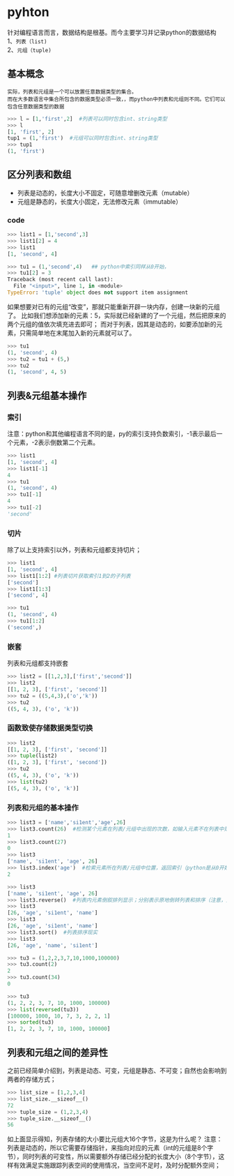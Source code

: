 # pyhton
   针对编程语言而言，数据结构是根基。而今主要学习并记录python的数据结构  
1、`列表（list)`  
2、`元组（tuple)`  
## 基本概念
    实际，列表和元组是一个可以放置任意数据类型的集合。
    而在大多数语言中集合所包含的数据类型必须一致，，而python中列表和元组则不同。它们可以包含任意数据类型的数据
```python
>>> l = [1,'first',2]  #列表可以同时包含int、string类型
>>> l
[1, 'first', 2]
tup1 = (1,'first')  #元组可以同时包含int、string类型
>>> tup1
(1, 'first')
```
## 区分列表和数组
* 列表是动态的，长度大小不固定，可随意增删改元素（mutable）
* 元组是静态的，长度大小固定，无法修改元素（immutable）
### code
```python
>>> list1 = [1,'second',3]
>>> list1[2] = 4
>>> list1
[1, 'second', 4]

>>> tu1 = (1,'second',4)   ## python中索引同样从0开始，
>>> tu1[2] = 3
Traceback (most recent call last):
  File "<input>", line 1, in <module>
TypeError: 'tuple' object does not support item assignment
````
   如果想要对已有的元组“改变”，那就只能重新开辟一块内存，创建一块新的元组了。
   比如我们想添加新的元素：5，实际就已经新建的了一个元组，然后把原来的两个元组的值依次填充进去即可；
   而对于列表，因其是动态的，如要添加新的元素，只需简单地在末尾加入新的元素就可以了。
```python
>>> tu1
(1, 'second', 4)
>>> tu2 = tu1 + (5,)
>>> tu2
(1, 'second', 4, 5)
```
## 列表&元组基本操作
### 索引
   注意：python和其他编程语言不同的是，py的索引支持负数索引，-1表示最后一个元素，-2表示倒数第二个元素。
```python
>>> list1
[1, 'second', 4]
>>> list1[-1]
4
>>> tu1
(1, 'second', 4)
>>> tu1[-1]
4
>>> tu1[-2]
'second'
```
### 切片
   除了以上支持索引以外，列表和元组都支持切片；
```python
>>> list1
[1, 'second', 4]
>>> list1[1:2] #列表切片获取索引1到2的子列表
['second']
>>> list1[1:3]
['second', 4]

>>> tu1
(1, 'second', 4)
>>> tu1[1:2]
('second',)

```
### 嵌套
   列表和元组都支持嵌套
```python
>>> list2 = [[1,2,3],['first','second']]
>>> list2
[[1, 2, 3], ['first', 'second']]
>>> tu2 = ((5,4,3),('o','k'))
>>> tu2
((5, 4, 3), ('o', 'k'))
```
### 函数致使存储数据类型切换
```python
>>> list2
[[1, 2, 3], ['first', 'second']]
>>> tuple(list2)
([1, 2, 3], ['first', 'second'])
>>> tu2
((5, 4, 3), ('o', 'k'))
>>> list(tu2)
[(5, 4, 3), ('o', 'k')]
```
### 列表和元组的基本操作
```python
>>> list3 = ['name','si1ent','age',26]
>>> list3.count(26)  #检测某个元素在列表/元组中出现的次数，如输入元素不在列表中则返回0
1
>>> list3.count(27)
0
>>> list3
['name', 'si1ent', 'age', 26]
>>> list3.index('age')  #检索元素所在列表/元组中位置，返回索引（python是从0开始）
2

>>> list3
['name', 'si1ent', 'age', 26]
>>> list3.reverse()  #列表内元素倒叙排列显示；分别表示原地倒转列表和排序（注意，元组没有内置的这两个函数)。
>>> list3
[26, 'age', 'si1ent', 'name']
>>> list3
[26, 'age', 'si1ent', 'name']
>>> list3.sort()  #列表排序现实
>>> list3
[26, 'age', 'name', 'si1ent']

>>> tu3 = (1,2,2,3,7,10,1000,100000)
>>> tu3.count(2)
2
>>> tu3.count(34)
0

>>> tu3
(1, 2, 2, 3, 7, 10, 1000, 100000)
>>> list(reversed(tu3))
[100000, 1000, 10, 7, 3, 2, 2, 1]
>>> sorted(tu3)
[1, 2, 2, 3, 7, 10, 1000, 100000]
```
## 列表和元组之间的差异性
   之前已经简单介绍到，列表是动态、可变，元组是静态、不可变；自然也会影响到两者的存储方式；
```python
>>> list_size = [1,2,3,4]
>>> list_size.__sizeof__()
72
>>> tuple_size = (1,2,3,4)
>>> tuple_size.__sizeof__()
56
```
如上面显示得知，列表存储的大小要比元组大16个字节，这是为什么呢？
   注意：列表是动态的，所以它需要存储指针，来指向对应的元素（int的元组是8个字节），同时列表的可变性，所以需要额外存储已经分配的长度大小（8个字节），这样有效满足实施跟踪列表空间的使用情况，当空间不足时，及时分配额外空间；







